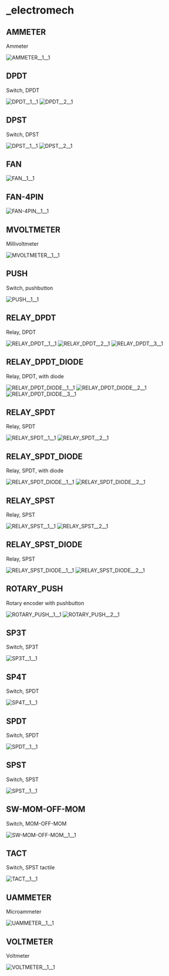 # _electromech

## AMMETER
Ammeter

![AMMETER__1__1](/preview/images/_electromech__AMMETER__1__1.png?raw=true) 

## DPDT
Switch, DPDT

![DPDT__1__1](/preview/images/_electromech__DPDT__1__1.png?raw=true) 
![DPDT__2__1](/preview/images/_electromech__DPDT__1__1.png?raw=true) 

## DPST
Switch, DPST

![DPST__1__1](/preview/images/_electromech__DPST__1__1.png?raw=true) 
![DPST__2__1](/preview/images/_electromech__DPST__1__1.png?raw=true) 

## FAN
![FAN__1__1](/preview/images/_electromech__FAN__1__1.png?raw=true) 

## FAN-4PIN
![FAN-4PIN__1__1](/preview/images/_electromech__FAN-4PIN__1__1.png?raw=true) 

## MVOLTMETER
Millivoltmeter

![MVOLTMETER__1__1](/preview/images/_electromech__MVOLTMETER__1__1.png?raw=true) 

## PUSH
Switch, pushbutton

![PUSH__1__1](/preview/images/electomech-misc__TACT-TE-FSMSM__1__1.png?raw=true) 

## RELAY_DPDT
Relay, DPDT

![RELAY_DPDT__1__1](/preview/images/_electromech__DPDT__1__1.png?raw=true) 
![RELAY_DPDT__2__1](/preview/images/_electromech__DPDT__1__1.png?raw=true) 
![RELAY_DPDT__3__1](/preview/images/_electromech__RELAY_DPDT__3__1.png?raw=true) 

## RELAY_DPDT_DIODE
Relay, DPDT, with diode

![RELAY_DPDT_DIODE__1__1](/preview/images/_electromech__DPDT__1__1.png?raw=true) 
![RELAY_DPDT_DIODE__2__1](/preview/images/_electromech__DPDT__1__1.png?raw=true) 
![RELAY_DPDT_DIODE__3__1](/preview/images/electomech-misc__RELAY-HAMLIN-HE3600-DIODE__2__1.png?raw=true) 

## RELAY_SPDT
Relay, SPDT

![RELAY_SPDT__1__1](/preview/images/_electromech__DPDT__1__1.png?raw=true) 
![RELAY_SPDT__2__1](/preview/images/_electromech__RELAY_SPDT__2__1.png?raw=true) 

## RELAY_SPDT_DIODE
Relay, SPDT, with diode

![RELAY_SPDT_DIODE__1__1](/preview/images/_electromech__DPDT__1__1.png?raw=true) 
![RELAY_SPDT_DIODE__2__1](/preview/images/_electromech__RELAY_SPDT_DIODE__2__1.png?raw=true) 

## RELAY_SPST
Relay, SPST

![RELAY_SPST__1__1](/preview/images/electomech-misc__RELAY-HAMLIN-HE3600__1__1.png?raw=true) 
![RELAY_SPST__2__1](/preview/images/_electromech__RELAY_SPDT__2__1.png?raw=true) 

## RELAY_SPST_DIODE
Relay, SPST

![RELAY_SPST_DIODE__1__1](/preview/images/electomech-misc__RELAY-HAMLIN-HE3600__1__1.png?raw=true) 
![RELAY_SPST_DIODE__2__1](/preview/images/electomech-misc__RELAY-HAMLIN-HE3600-DIODE__2__1.png?raw=true) 

## ROTARY_PUSH
Rotary encoder with pushbutton

![ROTARY_PUSH__1__1](/preview/images/_electromech__ROTARY_PUSH__1__1.png?raw=true) 
![ROTARY_PUSH__2__1](/preview/images/_electromech__ROTARY_PUSH__2__1.png?raw=true) 

## SP3T
Switch, SP3T

![SP3T__1__1](/preview/images/_electromech__SP3T__1__1.png?raw=true) 

## SP4T
Switch, SPDT

![SP4T__1__1](/preview/images/_electromech__SP4T__1__1.png?raw=true) 

## SPDT
Switch, SPDT

![SPDT__1__1](/preview/images/_electromech__DPDT__1__1.png?raw=true) 

## SPST
Switch, SPST

![SPST__1__1](/preview/images/_electromech__DPST__1__1.png?raw=true) 

## SW-MOM-OFF-MOM
Switch, MOM-OFF-MOM

![SW-MOM-OFF-MOM__1__1](/preview/images/_electromech__SW-MOM-OFF-MOM__1__1.png?raw=true) 

## TACT
Switch, SPST tactile

![TACT__1__1](/preview/images/electomech-misc__TACT-ESWITCH-TL1105__1__1.png?raw=true) 

## UAMMETER
Microammeter

![UAMMETER__1__1](/preview/images/_electromech__UAMMETER__1__1.png?raw=true) 

## VOLTMETER
Voltmeter

![VOLTMETER__1__1](/preview/images/_electromech__VOLTMETER__1__1.png?raw=true) 

